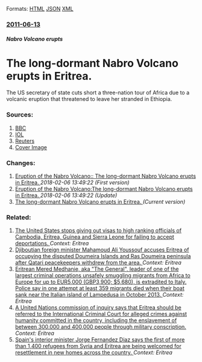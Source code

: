 
Formats: [HTML](/news/2011/06/13/the-long-dormant-nabro-volcano-erupts-in-eritrea.html)  [JSON](/news/2011/06/13/the-long-dormant-nabro-volcano-erupts-in-eritrea.json)  [XML](/news/2011/06/13/the-long-dormant-nabro-volcano-erupts-in-eritrea.xml)  

### [2011-06-13](/news/2011/06/13/index.md)

##### Nabro Volcano erupts
# The long-dormant Nabro Volcano erupts in Eritrea. 

The US secretary of state cuts short a three-nation tour of Africa due to a volcanic eruption that threatened to leave her stranded in Ethiopia.


### Sources:

1. [BBC](http://www.bbc.co.uk/news/world-africa-13752433)
2. [IOL](http://www.iol.co.za/news/africa/eritrean-volcano-spews-huge-ash-cloud-1.1082988)
3. [Reuters](http://af.reuters.com/article/topNews/idAFJOE75C0LL20110613)
3. [Cover Image](http://ichef.bbci.co.uk/news/1024/media/images/53394000/jpg/_53394781_012212767-1.jpg)

### Changes:

1. [Eruption of the Nabro Volcano:: The long-dormant Nabro Volcano erupts in Eritrea. ](/news/2011/06/13/eruption-of-the-nabro-volcano-the-long-dormant-nabro-volcano-erupts-in-eritrea.md) _2018-02-06 13:49:22 (First version)_
2. [Eruption of the Nabro Volcano:The long-dormant Nabro Volcano erupts in Eritrea. ](/news/2011/06/13/eruption-of-the-nabro-volcano-pthe-long-dormant-nabro-volcano-erupts-in-eritrea.md) _2018-02-06 13:49:22 (Update)_
2. [The long-dormant Nabro Volcano erupts in Eritrea. ](/news/2011/06/13/the-long-dormant-nabro-volcano-erupts-in-eritrea.md) _(Current version)_

### Related:

1. [The United States stops giving out visas to high ranking officials of Cambodia, Eritrea, Guinea and Sierra Leone for failing to accept deportations. ](/news/2017/09/13/the-united-states-stops-giving-out-visas-to-high-ranking-officials-of-cambodia-eritrea-guinea-and-sierra-leone-for-failing-to-accept-depor.md) _Context: Eritrea_
2. [Djiboutian foreign minister Mahamoud Ali Youssouf accuses Eritrea of occupying the disputed Doumeira Islands and Ras Doumeira peninsula after Qatari peacekeepers withdrew from the area. ](/news/2017/06/16/djiboutian-foreign-minister-mahamoud-ali-youssouf-accuses-eritrea-of-occupying-the-disputed-doumeira-islands-and-ras-doumeira-peninsula-afte.md) _Context: Eritrea_
3. [Eritrean Mered Medhanie, aka "The General", leader of one of the largest criminal operations unsafely smuggling migrants from Africa to Europe for up to EUR5,000 (GBP3,900; $5,680), is extradited to Italy. Police say in one attempt at least 359 migrants died when their boat sank near the Italian island of Lampedusa in October 2013. ](/news/2016/06/8/eritrean-mered-medhanie-aka-the-general-leader-of-one-of-the-largest-criminal-operations-unsafely-smuggling-migrants-from-africa-to-euro.md) _Context: Eritrea_
4. [A United Nations commission of inquiry says that Eritrea should be referred to the International Criminal Court for alleged crimes against humanity committed in the country, including the enslavement of between 300,000 and 400,000 people through military conscription. ](/news/2016/06/8/a-united-nations-commission-of-inquiry-says-that-eritrea-should-be-referred-to-the-international-criminal-court-for-alleged-crimes-against-h.md) _Context: Eritrea_
5. [Spain's interior minister Jorge Fernandez Diaz says the first of more than 1,400 refugees from Syria and Eritrea are being welcomed for resettlement in new homes across the country. ](/news/2015/11/8/spain-s-interior-minister-jorge-ferna-ndez-daaz-says-the-first-of-more-than-1-400-refugees-from-syria-and-eritrea-are-being-welcomed-for-re.md) _Context: Eritrea_
